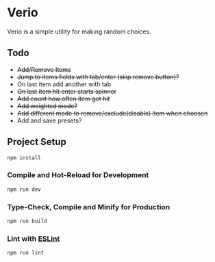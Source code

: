 # Verio

Verio is a simple utility for making random choices.

## Todo

- ~~Add/Remove Items~~
- ~~Jump to items fields with tab/enter (skip remove button)?~~
- On last item add another with tab
- ~~On last item hit enter starts spinner~~
- ~~Add count how often item got hit~~
- ~~Add weighted mode?~~
- ~~Add different mode to remove/exclude(disable) item when choosen~~
- Add and save presets?

## Project Setup

```sh
npm install
```

### Compile and Hot-Reload for Development

```sh
npm run dev
```

### Type-Check, Compile and Minify for Production

```sh
npm run build
```

### Lint with [ESLint](https://eslint.org/)

```sh
npm run lint
```
